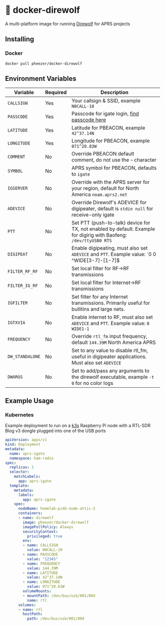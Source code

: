 # 📡 docker-direwolf
A multi-platform image for running [Direwolf] for APRS projects

## Installing
### Docker
`docker pull pheezer/docker-direwolf`


## Environment Variables

| Variable    | Required | Description |
|-------------|-----------|-------------|
| `CALLSIGN`  | Yes | Your callsign & SSID, example `N0CALL-10` |
| `PASSCODE`  | Yes | Passcode for igate login, [find passcode here] |
| `LATITUDE`  | Yes | Latitude for PBEACON, example `42^37.14N` |
| `LONGITUDE` | Yes | Longitude for PBEACON, example `071^20.83W` |
| `COMMENT`   | No  | Override PBEACON default comment, do not use the `~` character |
| `SYMBOL`    | No  | APRS symbol for PBEACON, defaults to `igate` |
| `IGSERVER`  | No  | Override with the APRS server for your region, default for North America `noam.aprs2.net` |
| `ADEVICE`   | No  | Override Direwolf's ADEVICE for digipeater, default is `stdin null` for receive-only igate |
| `PTT`   | No  | Set PTT (push-to-talk) device for TX, not enabled by default. Example for digirig with Baofeng: `/dev/ttyUSB0 RTS` |
| `DIGIPEAT` | No  | Enable digipeating, must also set `ADEVICE` and `PTT`.  Example value: `0 0 ^WIDE[3-7]-[1-7]$|^TEST$ ^WIDE[12]-[12]$ TRACE` |
| `FILTER_RF_RF`  | No  | Set local filter for RF->RF transmissions |
| `FILTER_IG_RF`  | No  | Set local filter for Internet->RF transmissions |
| `IGFILTER`  | No  | Set filter for any Internet transmissions.  Primarily useful for bullitins and large nets. |
| `IGTXVIA` | No  | Enable internet to RF, must also set `ADEVICE` and `PTT`. Example value: `0 WIDE1-1` |
| `FREQUENCY` | No  | Override `rtl_fm` input frequency, default `144.39M` North America APRS |
| `DW_STANDALONE` | No | Set to any value to disable rtl_fm, useful in digipeater applications. Must also set `ADEVICE` |
| `DWARGS` | No | Set to add/pass any arguments to the direwolf executable, example `-t 0` for no color logs |

## Example Usage

### Kubernetes
Example deployment to run on a [k3s] Raspberry Pi node with a RTL-SDR Blog v3 dongle plugged into one of the USB ports

```yaml
apiVersion: apps/v1
kind: Deployment
metadata:
  name: aprs-igate
  namespace: ham-radio
spec:
  replicas: 1
  selector:
    matchLabels:
      app: aprs-igate
  template:
    metadata:
      labels:
        app: aprs-igate
    spec:
      nodeName: homelab-pi4b-node-attic-2
      containers:
      - name: direwolf
        image: pheezer/docker-direwolf
        imagePullPolicy: Always
        securityContext:
          privileged: true
        env:
        - name: CALLSIGN
          value: N0CALL-10
        - name: PASSCODE
          value: "12345"
        - name: FREQUENCY
          value: 144.39M
        - name: LATITUDE
          value: 42^37.14N
        - name: LONGITUDE
          value: 071^20.83W
        volumeMounts:
        - mountPath: /dev/bus/usb/001/004
          name: rtl
      volumes:
      - name: rtl
        hostPath:
          path: /dev/bus/usb/001/004
```
[Direwolf]: https://github.com/wb2osz/direwolf
[find passcode here]: https://w2b.ro/tools/aprs-passcode/
[k3s]: https://k3s.io
